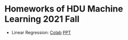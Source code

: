 # Homeworks of HDU Machine Learning 2021 Fall

- Linear Regression: [Colab](https://colab.research.google.com/github/Psiphonc/ml-lecture-hdu/blob/hw1-linear-regression/hw1-linear-regression/solution.ipynb) [PPT](https://github.com/Psiphonc/ml-lecture-hdu/blob/hw1-linear-regression/hw1-linear-regression/lec2_linear_model.pptx)
